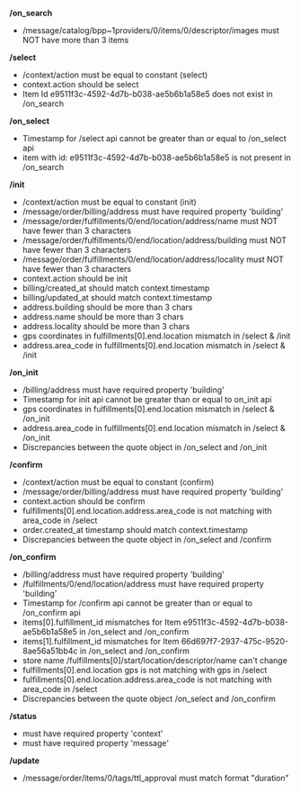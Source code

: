 **/on_search**
- /message/catalog/bpp~1providers/0/items/0/descriptor/images must NOT have more than 3 items

**/select**
- /context/action must be equal to constant (select)
- context.action should be select
- Item Id e9511f3c-4592-4d7b-b038-ae5b6b1a58e5 does not exist in /on_search

**/on_select**
- Timestamp for /select api cannot be greater than or equal to /on_select api
- item with id: e9511f3c-4592-4d7b-b038-ae5b6b1a58e5 is not present in /on_search

**/init**
- /context/action must be equal to constant (init)
- /message/order/billing/address must have required property 'building'
- /message/order/fulfillments/0/end/location/address/name must NOT have fewer than 3 characters
- /message/order/fulfillments/0/end/location/address/building must NOT have fewer than 3 characters
- /message/order/fulfillments/0/end/location/address/locality must NOT have fewer than 3 characters
- context.action should be init
- billing/created_at should match context.timestamp
- billing/updated_at should match context.timestamp
- address.building should be more than 3 chars
- address.name should be more than 3 chars
- address.locality should be more than 3 chars
- gps coordinates in fulfillments[0].end.location mismatch in /select & /init
- address.area_code in fulfillments[0].end.location mismatch in /select & /init

**/on_init**
- /billing/address must have required property 'building'
- Timestamp for init api cannot be greater than or equal to on_init api
- gps coordinates in fulfillments[0].end.location mismatch in /select & /on_init
- address.area_code in fulfillments[0].end.location mismatch in /select & /on_init
- Discrepancies between the quote object in /on_select and /on_init

**/confirm**
- /context/action must be equal to constant (confirm)
- /message/order/billing/address must have required property 'building'
- context.action should be confirm
- fulfillments[0].end.location.address.area_code is not matching with area_code in /select
- order.created_at timestamp should match context.timestamp
- Discrepancies between the quote object in /on_select and /confirm

**/on_confirm**
- /billing/address must have required property 'building'
- /fulfillments/0/end/location/address must have required property 'building'
- Timestamp for /confirm api cannot be greater than or equal to /on_confirm api
- items[0].fulfillment_id mismatches for Item e9511f3c-4592-4d7b-b038-ae5b6b1a58e5 in /on_select and /on_confirm
- items[1].fulfillment_id mismatches for Item 66d697f7-2937-475c-9520-8ae56a51bb4c in /on_select and /on_confirm
- store name  /fulfillments[0]/start/location/descriptor/name can't change
- fulfillments[0].end.location gps is not matching with gps in /select
- fulfillments[0].end.location.address.area_code is not matching with area_code in /select
- Discrepancies between the quote object /on_select and /on_confirm

**/status**
-  must have required property 'context'
-  must have required property 'message'

**/update**
- /message/order/items/0/tags/ttl_approval must match format "duration"

